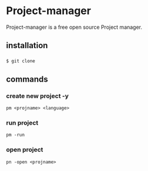 # Project-manager

Project-manager is a free open source Project manager.

## installation
###
    $ git clone

## commands
### create new project -y
    pm <projname> <language>
    
### run project
    pm -run
### open project
    pn -open <projname>
    
